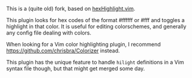 This is a (quite old) fork, based on [hexHighlight.vim](http://www.vim.org/scripts/script.php?script_id=2937).

This plugin looks for hex codes of the format #ffffff or #fff and toggles a highlight in that color.
It is useful for editing colorschemes, and generally any config file dealing with colors.

When looking for a Vim color highlighting plugin, I recommend https://github.com/chrisbra/Colorizer instead.

This plugin has the unique feature to handle `hilight` definitions in a Vim syntax file though, but that might get merged some day.
